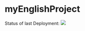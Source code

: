 # myEnglishProject

Status of last Deployment:
<img src="https://github.com/oav-it/myEnglishProject/workflows/My-GitHubActions-Basics/badge.svg?branch=main">
